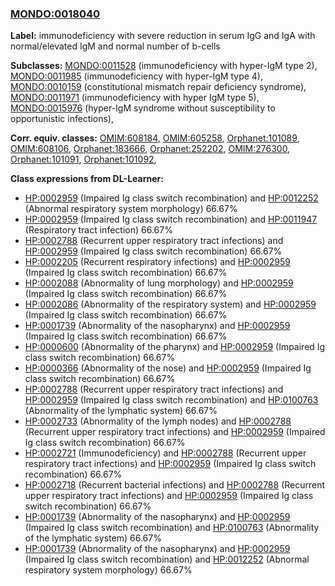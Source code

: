 
### [MONDO:0018040](http://purl.obolibrary.org/obo/MONDO_0018040)
**Label:** immunodeficiency with severe reduction in serum IgG and IgA with normal/elevated IgM and normal number of b-cells

**Subclasses:** [MONDO:0011528](http://purl.obolibrary.org/obo/MONDO_0011528) (immunodeficiency with hyper-IgM type 2), [MONDO:0011985](http://purl.obolibrary.org/obo/MONDO_0011985) (immunodeficiency with hyper-IgM type 4), [MONDO:0010159](http://purl.obolibrary.org/obo/MONDO_0010159) (constitutional mismatch repair deficiency syndrome), [MONDO:0011971](http://purl.obolibrary.org/obo/MONDO_0011971) (immunodeficiency with hyper IgM type 5), [MONDO:0015976](http://purl.obolibrary.org/obo/MONDO_0015976) (hyper-IgM syndrome without susceptibility to opportunistic infections), 

**Corr. equiv. classes:** [OMIM:608184](http://purl.obolibrary.org/obo/OMIM_608184), [OMIM:605258](http://purl.obolibrary.org/obo/OMIM_605258), [Orphanet:101089](http://www.orpha.net/ORDO/Orphanet_101089), [OMIM:608106](http://purl.obolibrary.org/obo/OMIM_608106), [Orphanet:183666](http://www.orpha.net/ORDO/Orphanet_183666), [Orphanet:252202](http://www.orpha.net/ORDO/Orphanet_252202), [OMIM:276300](http://purl.obolibrary.org/obo/OMIM_276300), [Orphanet:101091](http://www.orpha.net/ORDO/Orphanet_101091), [Orphanet:101092](http://www.orpha.net/ORDO/Orphanet_101092), 

**Class expressions from DL-Learner:**

- [HP:0002959](http://purl.obolibrary.org/obo/HP_0002959) (Impaired Ig class switch recombination) and [HP:0012252](http://purl.obolibrary.org/obo/HP_0012252) (Abnormal respiratory system morphology) 66.67%
- [HP:0002959](http://purl.obolibrary.org/obo/HP_0002959) (Impaired Ig class switch recombination) and [HP:0011947](http://purl.obolibrary.org/obo/HP_0011947) (Respiratory tract infection) 66.67%
- [HP:0002788](http://purl.obolibrary.org/obo/HP_0002788) (Recurrent upper respiratory tract infections) and [HP:0002959](http://purl.obolibrary.org/obo/HP_0002959) (Impaired Ig class switch recombination) 66.67%
- [HP:0002205](http://purl.obolibrary.org/obo/HP_0002205) (Recurrent respiratory infections) and [HP:0002959](http://purl.obolibrary.org/obo/HP_0002959) (Impaired Ig class switch recombination) 66.67%
- [HP:0002088](http://purl.obolibrary.org/obo/HP_0002088) (Abnormality of lung morphology) and [HP:0002959](http://purl.obolibrary.org/obo/HP_0002959) (Impaired Ig class switch recombination) 66.67%
- [HP:0002086](http://purl.obolibrary.org/obo/HP_0002086) (Abnormality of the respiratory system) and [HP:0002959](http://purl.obolibrary.org/obo/HP_0002959) (Impaired Ig class switch recombination) 66.67%
- [HP:0001739](http://purl.obolibrary.org/obo/HP_0001739) (Abnormality of the nasopharynx) and [HP:0002959](http://purl.obolibrary.org/obo/HP_0002959) (Impaired Ig class switch recombination) 66.67%
- [HP:0000600](http://purl.obolibrary.org/obo/HP_0000600) (Abnormality of the pharynx) and [HP:0002959](http://purl.obolibrary.org/obo/HP_0002959) (Impaired Ig class switch recombination) 66.67%
- [HP:0000366](http://purl.obolibrary.org/obo/HP_0000366) (Abnormality of the nose) and [HP:0002959](http://purl.obolibrary.org/obo/HP_0002959) (Impaired Ig class switch recombination) 66.67%
- [HP:0002788](http://purl.obolibrary.org/obo/HP_0002788) (Recurrent upper respiratory tract infections) and [HP:0002959](http://purl.obolibrary.org/obo/HP_0002959) (Impaired Ig class switch recombination) and [HP:0100763](http://purl.obolibrary.org/obo/HP_0100763) (Abnormality of the lymphatic system) 66.67%
- [HP:0002733](http://purl.obolibrary.org/obo/HP_0002733) (Abnormality of the lymph nodes) and [HP:0002788](http://purl.obolibrary.org/obo/HP_0002788) (Recurrent upper respiratory tract infections) and [HP:0002959](http://purl.obolibrary.org/obo/HP_0002959) (Impaired Ig class switch recombination) 66.67%
- [HP:0002721](http://purl.obolibrary.org/obo/HP_0002721) (Immunodeficiency) and [HP:0002788](http://purl.obolibrary.org/obo/HP_0002788) (Recurrent upper respiratory tract infections) and [HP:0002959](http://purl.obolibrary.org/obo/HP_0002959) (Impaired Ig class switch recombination) 66.67%
- [HP:0002718](http://purl.obolibrary.org/obo/HP_0002718) (Recurrent bacterial infections) and [HP:0002788](http://purl.obolibrary.org/obo/HP_0002788) (Recurrent upper respiratory tract infections) and [HP:0002959](http://purl.obolibrary.org/obo/HP_0002959) (Impaired Ig class switch recombination) 66.67%
- [HP:0001739](http://purl.obolibrary.org/obo/HP_0001739) (Abnormality of the nasopharynx) and [HP:0002959](http://purl.obolibrary.org/obo/HP_0002959) (Impaired Ig class switch recombination) and [HP:0100763](http://purl.obolibrary.org/obo/HP_0100763) (Abnormality of the lymphatic system) 66.67%
- [HP:0001739](http://purl.obolibrary.org/obo/HP_0001739) (Abnormality of the nasopharynx) and [HP:0002959](http://purl.obolibrary.org/obo/HP_0002959) (Impaired Ig class switch recombination) and [HP:0012252](http://purl.obolibrary.org/obo/HP_0012252) (Abnormal respiratory system morphology) 66.67%


